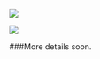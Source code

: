 
![](https://dl.dropboxusercontent.com/s/qzha2fis1zmebcm/ALGORITHMICS%202%20%281%29.png)

![](https://travis-ci.org/minikin/Algorithmics.svg?branch=master)

###More details soon.

